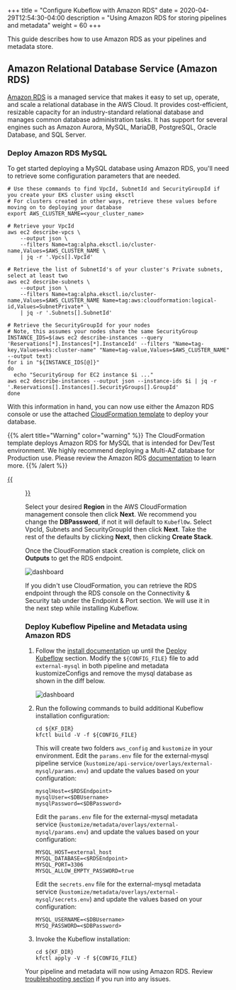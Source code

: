 +++
title = "Configure Kubeflow with Amazon RDS"
date = 2020-04-29T12:54:30-04:00
description = "Using Amazon RDS for storing pipelines and metadata"
weight = 60
+++

This guide describes how to use Amazon RDS as your pipelines and metadata store.

## Amazon Relational Database Service (Amazon RDS)

[Amazon RDS](https://aws.amazon.com/rds/) is a managed service that makes it easy to set up, operate, and scale a relational database in the AWS Cloud. It provides cost-efficient, resizable capacity for an industry-standard relational database and manages common database administration tasks. It has support for several engines such as  Amazon Aurora, MySQL, MariaDB, PostgreSQL, Oracle Database, and SQL Server.

### Deploy Amazon RDS MySQL

To get started deploying a MySQL database using Amazon RDS, you'll need to retrieve some configuration parameters that are needed.

```shell
# Use these commands to find VpcId, SubnetId and SecurityGroupId if you create your EKS cluster using eksctl
# For clusters created in other ways, retrieve these values before moving on to deploying your database
export AWS_CLUSTER_NAME=<your_cluster_name>

# Retrieve your VpcId
aws ec2 describe-vpcs \
    --output json \
    --filters Name=tag:alpha.eksctl.io/cluster-name,Values=$AWS_CLUSTER_NAME \
    | jq -r '.Vpcs[].VpcId'

# Retrieve the list of SubnetId's of your cluster's Private subnets, select at least two
aws ec2 describe-subnets \
    --output json \
    --filters Name=tag:alpha.eksctl.io/cluster-name,Values=$AWS_CLUSTER_NAME Name=tag:aws:cloudformation:logical-id,Values=SubnetPrivate* \
    | jq -r '.Subnets[].SubnetId'

# Retrieve the SecurityGroupId for your nodes
# Note, this assumes your nodes share the same SecurityGroup
INSTANCE_IDS=$(aws ec2 describe-instances --query 'Reservations[*].Instances[*].InstanceId' --filters "Name=tag-key,Values=eks:cluster-name" "Name=tag-value,Values=$AWS_CLUSTER_NAME" --output text)
for i in "${INSTANCE_IDS[@]}"
do
  echo "SecurityGroup for EC2 instance $i ..."
aws ec2 describe-instances --output json --instance-ids $i | jq -r '.Reservations[].Instances[].SecurityGroups[].GroupId'
done  
```

With this information in hand, you can now use either the Amazon RDS console or use the attached [CloudFormation template](/docs/distributions/aws/customizing-aws/files/rds.yaml) to deploy your database.

{{% alert title="Warning" color="warning" %}}
The CloudFormation template deploys Amazon RDS for MySQL that is intended for Dev/Test environment.
We highly recommend deploying a Multi-AZ database for Production use. Please review the Amazon RDS [documentation](https://docs.aws.amazon.com/AmazonRDS/latest/UserGuide/Welcome.html) to learn more.
{{% /alert %}}

[{{<figure src="/docs/images/aws/cloudformation-launch-stack.png">}}](https://console.aws.amazon.com/cloudformation/home?#/stacks/new?stackName=kubeflow-db&templateURL=https://cloudformation-kubeflow.s3-us-west-2.amazonaws.com/rds.yaml)

Select your desired **Region** in the AWS CloudFormation management console then click **Next**.
We recommend you change the **DBPassword**, if not it will default to `Kubefl0w`. Select VpcId, Subnets and SecurityGroupId then click **Next**.
Take the rest of the defaults by clicking **Next**, then clicking **Create Stack**.

Once the CloudFormation stack creation is complete, click on **Outputs** to get the RDS endpoint.

![dashboard](/docs/images/aws/cloudformation-rds-output.png)

If you didn't use CloudFormation, you can retrieve the RDS endpoint through the RDS console on the Connectivity & Security tab under the Endpoint & Port section. We will use it in the next step while installing Kubeflow.   

### Deploy Kubeflow Pipeline and Metadata using Amazon RDS

1. Follow the [install documentation](https://www.kubeflow.org/docs/distributions/aws/deploy/install-kubeflow/) up until the [Deploy Kubeflow](https://www.kubeflow.org/docs/distributions/aws/deploy/install-kubeflow/#deploy-kubeflow) section.
Modify the `${CONFIG_FILE}` file to add `external-mysql` in both pipeline and metadata kustomizeConfigs and remove the mysql database as shown in the diff below.  

    ![dashboard](/docs/images/aws/external-mysql-rds.png)

2. Run the following commands to build additional Kubeflow installation configuration:

    ```
    cd ${KF_DIR}
    kfctl build -V -f ${CONFIG_FILE}
    ```

    This will create two folders `aws_config` and `kustomize` in your environment. Edit the `params.env` file for the external-mysql pipeline service (`kustomize/api-service/overlays/external-mysql/params.env`) and update the values based on your configuration:
    ```
    mysqlHost=<$RDSEndpoint>
    mysqlUser=<$DBUsername>
    mysqlPassword=<$DBPassword>
    ```

    Edit the `params.env` file for the external-mysql metadata service (`kustomize/metadata/overlays/external-mysql/params.env`) and update the values based on your configuration:
    ```
    MYSQL_HOST=external_host
    MYSQL_DATABASE=<$RDSEndpoint>
    MYSQL_PORT=3306
    MYSQL_ALLOW_EMPTY_PASSWORD=true
    ```

    Edit the `secrets.env` file for the external-mysql metadata service (`kustomize/metadata/overlays/external-mysql/secrets.env`) and update the values based on your configuration:
    ```
    MYSQL_USERNAME=<$DBUsername>
    MYSQ_PASSWORD=<$DBPassword>
    ```

3. Invoke the Kubeflow installation:
    ```
    cd ${KF_DIR}
    kfctl apply -V -f ${CONFIG_FILE}
    ```

Your pipeline and metadata will now using Amazon RDS. Review [troubleshooting section](.../troubleshooting-aws/#amazon-rds-connectivity-issues) if you run into any issues.
